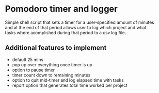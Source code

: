 # Pomodoro timer and logger

Simple shell script that sets a timer for a user-specified amount of minutes and at the end of that period allows user to log which project and what tasks where acomplished during that period to a csv log file.

## Additional features to implement
* default 25 mins
* pop up over everything once timer is up 
* option to pause timer
* timer count down to remaining minutes
* option to quit mid-timer and log elapsed time with tasks
* report option that generates total time worked per project 



